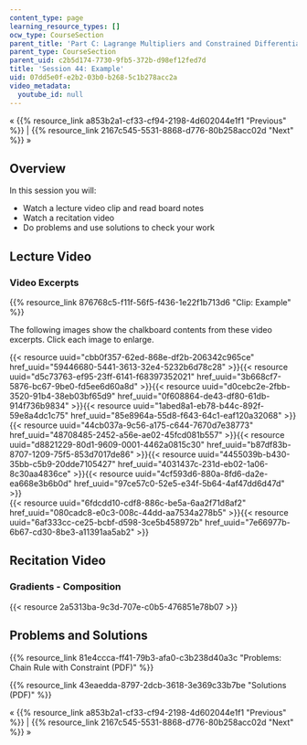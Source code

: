 ```yaml
---
content_type: page
learning_resource_types: []
ocw_type: CourseSection
parent_title: 'Part C: Lagrange Multipliers and Constrained Differentials'
parent_type: CourseSection
parent_uid: c2b5d174-7730-9fb5-372b-d98ef12fed7d
title: 'Session 44: Example'
uid: 07dd5e0f-e2b2-03b0-b268-5c1b278acc2a
video_metadata:
  youtube_id: null
---
```


« {{% resource_link a853b2a1-cf33-cf94-2198-4d602044e1f1 "Previous" %}} | {{% resource_link 2167c545-5531-8868-d776-80b258acc02d "Next" %}} »

Overview
--------

In this session you will:

*   Watch a lecture video clip and read board notes
*   Watch a recitation video
*   Do problems and use solutions to check your work

Lecture Video
-------------

### Video Excerpts

{{% resource_link 876768c5-f11f-56f5-f436-1e22f1b713d6 "Clip: Example" %}}

The following images show the chalkboard contents from these video excerpts. Click each image to enlarge.

{{< resource uuid="cbb0f357-62ed-868e-df2b-206342c965ce" href_uuid="59446680-5441-3613-32e4-5232b6d78c28" >}}{{< resource uuid="d5c73763-ef95-23ff-6141-f68397352021" href_uuid="3b668cf7-5876-bc67-9be0-fd5ee6d60a8d" >}}{{< resource uuid="d0cebc2e-2fbb-3520-91b4-38eb03bf65d9" href_uuid="0f608864-de43-df80-61db-914f736b9834" >}}{{< resource uuid="1abed8a1-eb78-b44c-892f-59e8a4dc1c75" href_uuid="85e8964a-55d8-f643-64c1-eaf120a32068" >}}  
{{< resource uuid="44cb037a-9c56-a175-c644-7670d7e38773" href_uuid="48708485-2452-a56e-ae02-45fcd081b557" >}}{{< resource uuid="d8821229-80d1-9609-0001-4462a0815c30" href_uuid="b87df83b-8707-1209-75f5-853d7017de86" >}}{{< resource uuid="4455039b-b430-35bb-c5b9-20dde7105427" href_uuid="4031437c-231d-eb02-1a06-8c30aa4836ce" >}}{{< resource uuid="4cf593d6-880a-8fd6-da2e-ea668e3b6b0d" href_uuid="97ce57c0-52e5-e34f-5b64-4af47dd6d47d" >}}  
{{< resource uuid="6fdcdd10-cdf8-886c-be5a-6aa2f71d8af2" href_uuid="080cadc8-e0c3-008c-44dd-aa7534a278b5" >}}{{< resource uuid="6af333cc-ce25-bcbf-d598-3ce5b458972b" href_uuid="7e66977b-6b67-cd30-8be3-a11391aa5ab2" >}}

Recitation Video
----------------

### Gradients - Composition

{{< resource 2a5313ba-9c3d-707e-c0b5-476851e78b07 >}}

Problems and Solutions
----------------------

{{% resource_link 81e4ccca-ff41-79b3-afa0-c3b238d40a3c "Problems: Chain Rule with Constraint (PDF)" %}}

{{% resource_link 43eaedda-8797-2dcb-3618-3e369c33b7be "Solutions (PDF)" %}}

« {{% resource_link a853b2a1-cf33-cf94-2198-4d602044e1f1 "Previous" %}} | {{% resource_link 2167c545-5531-8868-d776-80b258acc02d "Next" %}} »
